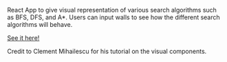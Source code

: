 React App to give visual representation of various search algorithms such as BFS, DFS, and A*. Users can input walls to see how the different search algorithms will behave.

[See it here!](https://theresapelosi.github.io/AlgorithmVisualizer/)

Credit to Clement Mihailescu for his tutorial on the visual components.

